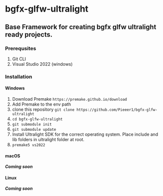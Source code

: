 # bgfx-glfw-ultralight

## Base Framework for creating bgfx glfw ultralight ready projects. 

### Prerequsites

1. Git CLI
2. Visual Studio 2022 (windows)

### Installation

#### Windows

1. Download Premake `https://premake.github.io/download`
1. Add Premake to the env path
1. clone this repository `git clone https://github.com/Pieeer1/bgfx-glfw-ultralight`
1. `cd bgfx-glfw-ultralight`
1. `git submodule init`
1. `git submodule update`
1.  Install Ultralight SDK for the correct operating system. Place include and lib folders in ultralight folder at root.
1. `premake5 vs2022`


#### macOS

***Coming soon***

#### Linux

***Coming soon***
